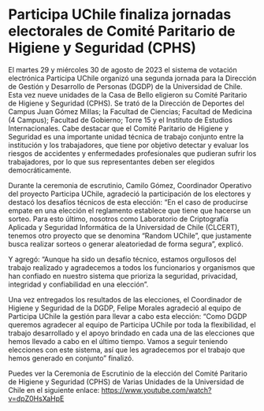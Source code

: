 # Participa UChile finaliza jornadas electorales de Comité Paritario de Higiene y Seguridad (CPHS)

El martes 29 y miércoles 30 de agosto de 2023 el sistema de votación electrónica Participa UChile organizó una segunda jornada para la Dirección de Gestión y Desarrollo de Personas (DGDP) de la Universidad de Chile. Esta vez nueve unidades de la Casa de Bello eligieron su Comité Paritario de Higiene y Seguridad (CPHS). Se trató de la Dirección de Deportes del Campus Juan Gómez Millas; la Facultad de Ciencias; Facultad de Medicina (4 Campus); Facultad de Gobierno; Torre 15 y el Instituto de Estudios Internacionales. Cabe destacar que el Comité Paritario de Higiene y Seguridad es una importante unidad técnica de trabajo conjunto entre la institución y los trabajadores, que tiene por objetivo detectar y evaluar los riesgos de accidentes y enfermedades profesionales que pudieran sufrir los trabajadores, por lo que sus representantes deben ser elegidos democráticamente.

Durante la ceremonia de escrutinio, Camilo Gómez, Coordinador Operativo del proyecto Participa UChile, agradeció la participación de los electores y destacó los desafíos técnicos de esta elección: “En el caso de producirse empate en una elección el reglamento establece que tiene que hacerse un sorteo. Para esto último, nosotros como Laboratorio de Criptografía Aplicada y Seguridad Informática de la Universidad de Chile (CLCERT), tenemos otro proyecto que se denomina “Random UChile”, que justamente busca realizar sorteos o generar aleatoriedad de forma segura”, explicó.

Y agregó: “Aunque ha sido un desafío técnico, estamos orgullosos del trabajo realizado y agradecemos a todos los funcionarios y organismos que han confiado en nuestro sistema que prioriza la seguridad, privacidad, integridad y confiabilidad en una elección”. 

Una vez entregados los resultados de las elecciones, el Coordinador de Higiene y Seguridad de la DGDP, Felipe Morales agradeció al equipo de Participa UChile la gestión para llevar a cabo esta elección: “Como DGDP queremos agradecer al equipo de Participa UChile por toda la flexibilidad, el trabajo desarrollado y el apoyo brindado en cada una de las elecciones que hemos llevado a cabo en el último tiempo. Vamos a seguir teniendo elecciones con este sistema, así que les agradecemos por el trabajo que hemos generado en conjunto” finalizó.

Puedes ver la Ceremonia de Escrutinio de la elección del Comité Paritario de Higiene y Seguridad (CPHS) de Varias Unidades de la Universidad de Chile en el siguiente enlace: https://www.youtube.com/watch?v=dpZ0HsXaHpE
